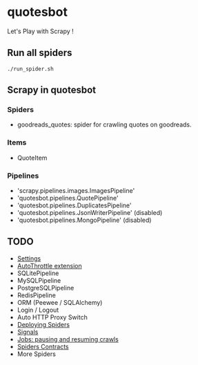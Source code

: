 # quotesbot

Let's Play with Scrapy !


## Run all spiders

```shell
./run_spider.sh
```


## Scrapy in quotesbot

### Spiders

- goodreads_quotes: spider for crawling quotes on goodreads.


### Items

- QuoteItem

### Pipelines

- 'scrapy.pipelines.images.ImagesPipeline'
- 'quotesbot.pipelines.QuotePipeline'
- 'quotesbot.pipelines.DuplicatesPipeline'
- 'quotesbot.pipelines.JsonWriterPipeline' (disabled)
- 'quotesbot.pipelines.MongoPipeline' (disabled)


## TODO

- [Settings](https://doc.scrapy.org/en/latest/topics/settings.html)
- [AutoThrottle extension](https://doc.scrapy.org/en/latest/topics/autothrottle.html)
- SQLitePipeline
- MySQLPipeline
- PostgreSQLPipeline
- RedisPipeline
- ORM (Peewee / SQLAlchemy)
- Login / Logout
- Auto HTTP Proxy Switch
- [Deploying Spiders](https://doc.scrapy.org/en/latest/topics/deploy.html)
- [Signals](https://doc.scrapy.org/en/latest/topics/signals.html)
- [Jobs: pausing and resuming crawls](https://doc.scrapy.org/en/latest/topics/jobs.html)
- [Spiders Contracts](https://doc.scrapy.org/en/latest/topics/contracts.html)
- More Spiders
